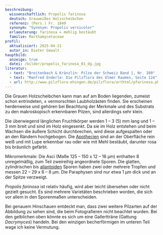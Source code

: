 ```yaml
---
beschreibung:
  wissenschaftlich: Propolis farinosa
  deutsch: Grauweißes Holzscheibchen
  referenz: (Pers.) Fr. 1849
  synonym: "Synonym: Propolis versicolor"
  erlaeuterung: farinosa = mehlig bestäubt
  familie: Marthamycetaceae
profil:
  aktualisiert: 2025-04-21
  autor_in: Dieter Gewalt
hauptbild:
  anzeige: true
  datei: /bilder/propolis_farinosa_01_dg.jpg
literatur:
  - text: "Breitenbach & Kränzlin: Pilze der Schweiz Band 1, Nr. 289"
  - text: "Manfred Enderle: Die Pilzflora des Ulmer Raumes, Seite 124"
  - url: http://www.pilzflora-ehingen.de/pilzflora/arthtml/pfarinosa.php
---
```

Die Grauen Holzscheibchen kann man auf  am Boden liegenden, zumeist schon entrindeten, ± vermorschten Laubholzästen finden. Sie erscheinen herdenweise und gehören bei Beachtung der Merkmale und des Substrats zu den makroskopisch erkennbaren Pilzen, sind allerdings sehr klein.

Die überwiegend länglichen Fruchtkörper werden 1 – 3 (5) mm lang und 1 – 3 mm breit und sind im Holz eingesenkt. Da sie im Holz entstehen und beim Wachsen die äußere Schicht durchbrechen, wird diese aufgespalten oder an den Rändern hochgebogen. Die [Apothecien](Apothecien "Glossar") sind an der Oberfläche rein weiß  und mit Lupe erkennbar rau oder wie mit Mehl bestäubt, darunter rosa bis bräunlich gefärbt.

Mikromerkmale: Die Asci (Maße 125 – 150 x 12 – 16 µm) enthalten 8 unregelmäßig, zum Teil zweireihig angeordnete Sporen. Die glatten, zylindrischen bis [allantoiden](allantoid "Sporen") Sporen haben zwei oder mehrere Tropfen und messen 22 – 29 x 6 – 8 µm. Die Paraphysen sind nur etwa 1 µm dick und an der Spitze verzweigt.

*Propolis farinosa* ist relativ häufig, wird aber leicht übersehen oder nicht gezielt gesucht. Es sind mehrere Varietäten beschrieben worden, die sich vor allem in den Sporenmaßen unterscheiden.

Bei genauem Hinschauen entdeckt man, dass zwei weitere Pilzarten auf der Abbildung zu sehen sind, die beim Fotografieren nicht beachtet wurden. Bei den gelblichen oben könnte es sich um eine Gallertträne (Gattung *Dacrymyces*) handeln. Bei den winzigen becherförmigen im unteren Teil wage ich keine Vermutung.